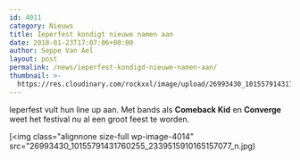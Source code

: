 ```yaml
---
id: 4011
category: Nieuws
title: Ieperfest kondigt nieuwe namen aan
date: 2018-01-23T17:07:06+00:00
author: Seppe Van Ael
layout: post
permalink: /news/ieperfest-kondigd-nieuwe-namen-aan/
thumbnail: >-
  https://res.cloudinary.com/rockxxl/image/upload/26993430_10155791431760255_2339515910165157077_n.jpg
---
```

Ieperfest vult hun line up aan. Met bands als **Comeback Kid** en **Converge** weet het festival nu al een groot feest te worden.

[<img class="alignnone size-full wp-image-4014" src="26993430_10155791431760255_2339515910165157077_n.jpg)